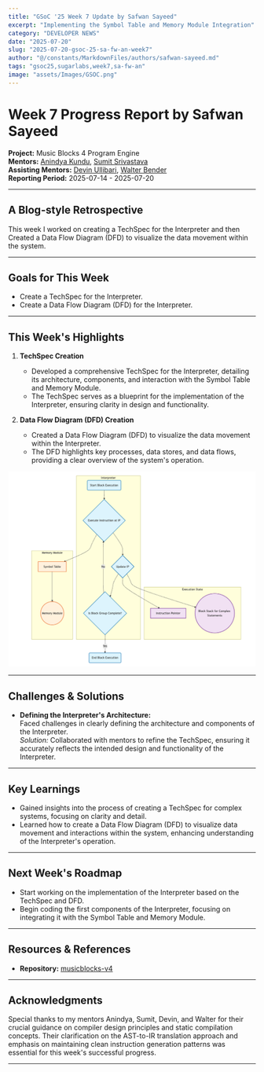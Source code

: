 ```yaml
---
title: "GSoC '25 Week 7 Update by Safwan Sayeed"
excerpt: "Implementing the Symbol Table and Memory Module Integration"
category: "DEVELOPER NEWS"
date: "2025-07-20"
slug: "2025-07-20-gsoc-25-sa-fw-an-week7"
author: "@/constants/MarkdownFiles/authors/safwan-sayeed.md"
tags: "gsoc25,sugarlabs,week7,sa-fw-an"
image: "assets/Images/GSOC.png"
---
```


<!-- markdownlint-disable -->

# Week 7 Progress Report by Safwan Sayeed

**Project:** Music Blocks 4 Program Engine  
**Mentors:** [Anindya Kundu](https://github.com/meganindya/), [Sumit Srivastava](https://github.com/sum2it)  
**Assisting Mentors:** [Devin Ullibari](https://github.com/pikurasa/), [Walter Bender](https://github.com/walterbender)  
**Reporting Period:** 2025-07-14 - 2025-07-20  

---

## A Blog-style Retrospective

This week I worked on creating a TechSpec for the Interpreter and then Created a Data Flow Diagram (DFD) to visualize the data movement within the system.

---

## Goals for This Week

- Create a TechSpec for the Interpreter.  
- Create a Data Flow Diagram (DFD) for the Interpreter.  
---

## This Week's Highlights

1. **TechSpec Creation**  
   - Developed a comprehensive TechSpec for the Interpreter, detailing its architecture, components, and interaction with the Symbol Table and Memory Module.
   - The TechSpec serves as a blueprint for the implementation of the Interpreter, ensuring clarity in design and functionality.

2. **Data Flow Diagram (DFD) Creation**  
   - Created a Data Flow Diagram (DFD) to visualize the data movement within the Interpreter.
   - The DFD highlights key processes, data stores, and data flows, providing a clear overview of the system's operation.

![Data Flow Diagram](/assets/Developers/Safwan/dfd.png)

---

## Challenges & Solutions

- **Defining the Interpreter's Architecture:**  
  Faced challenges in clearly defining the architecture and components of the Interpreter.  
  *Solution:* Collaborated with mentors to refine the TechSpec, ensuring it accurately reflects the intended design and functionality of the Interpreter.


---

## Key Learnings

- Gained insights into the process of creating a TechSpec for complex systems, focusing on clarity and detail.  
- Learned how to create a Data Flow Diagram (DFD) to visualize data movement and interactions within the system, enhancing understanding of the Interpreter's operation.

---

## Next Week's Roadmap

- Start working on the implementation of the Interpreter based on the TechSpec and DFD.  
- Begin coding the first components of the Interpreter, focusing on integrating it with the Symbol Table and Memory Module.  
---

## Resources & References

- **Repository:** [musicblocks-v4](https://github.com/sugarlabs/musicblocks-v4)

---

## Acknowledgments

Special thanks to my mentors Anindya, Sumit, Devin, and Walter for their crucial guidance on compiler design principles and static compilation concepts. Their clarification on the AST-to-IR translation approach and emphasis on maintaining clean instruction generation patterns was essential for this week's successful progress.

---
